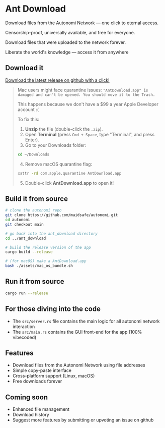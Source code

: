 # Ant Download

Download files from the Autonomi Network — one click to eternal access.

Censorship-proof, universally available, and free for everyone.

Download files that were uploaded to the network forever.

Liberate the world's knowledge — access it from anywhere

## Download it

[Download the latest release on github with a click!](https://github.com/maidsafe/ant_download/releases/latest) 

> Mac users might face quarantine issues: `"AntDownload.app" is damaged and can't be opened. You should move it to the Trash.`
>
> This happens because we don't have a $99 a year Apple Developer account :(
>
> To fix this:
> 1. **Unzip** the file (double-click the `.zip`).
> 2. Open **Terminal** (press `Cmd + Space`, type "Terminal", and press Enter).
> 3. Go to your Downloads folder:
>   ```bash
>   cd ~/Downloads
>   ```
> 4. Remove macOS quarantine flag:
>   ```bash
>   xattr -rd com.apple.quarantine AntDownload.app
>   ```
> 5. Double-click **AntDownload.app** to open it!

## Build it from source

```bash
# clone the autonomi repo
git clone https://github.com/maidsafe/autonomi.git 
cd autonomi
git checkout main

# go back into the ant_download directory
cd ../ant_download

# build the release version of the app
cargo build --release

# (for macOS) make a AntDownload.app
bash ./assets/mac_os_bundle.sh
```

## Run it from source

```bash
cargo run --release
```

## For those diving into the code

- The `src/server.rs` file contains the main logic for all autonomi network interaction
- The `src/main.rs` contains the GUI front-end for the app (100% vibecoded)

## Features

- Download files from the Autonomi Network using file addresses
- Simple copy-paste interface
- Cross-platform support (Linux, macOS)
- Free downloads forever

## Coming soon

- Enhanced file management
- Download history
- Suggest more features by submitting or upvoting an issue on github
